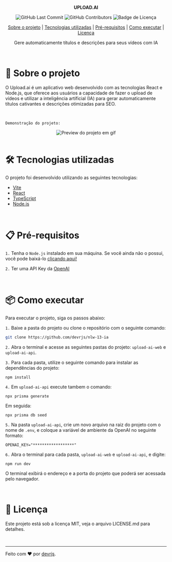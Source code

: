 <div align="center">

<strong>UPLOAD.AI</strong>

</div>

<div align="center">

<img alt="GitHub Last Commit" src="https://img.shields.io/github/last-commit/devrjs/nlw-13-ia" />
<img alt="GitHub Contributors" src="https://img.shields.io/github/contributors/devrjs/nlw-13-ia" />
<img alt="Badge de Licença" src="https://img.shields.io/github/license/devrjs/nlw-13-ia?color=%23835afd" />

</div>

<div align="center">

[Sobre o projeto](#-sobre-o-projeto) |
[Tecnologias utilizadas](#%EF%B8%8F-tecnologias-utilizadas) |
[Pré-requisitos](#-pré-requisitos) |
[Como executar](#-como-executar) |
[Licença](#-licença)

</div>

<div align="center">

<span>Gere automaticamente títulos e descrições para seus vídeos com IA
</span>

</div>

<br>

# 🚀 Sobre o projeto

O Upload.ai é um aplicativo web desenvolvido com as tecnologias React e Node.js, que oferece aos usuários a capacidade de fazer o upload de vídeos e utilizar a inteligência artificial (IA) para gerar automaticamente títulos cativantes e descrições otimizadas para SEO.

<br>

`Demonstração do projeto:`

<div align="center">
<img alt="Preview do projeto em gif" src="https://github.com/devrjs/nlw-13-ia/assets/88215288/470c749d-6c50-4066-aff0-153d128de692"/>
</div>

<br>

# 🛠️ Tecnologias utilizadas

O projeto foi desenvolvido utilizando as seguintes tecnologias:

- [Vite](https://vitejs.dev/)
- [React](https://reactjs.org/)
- [TypeScript](https://www.typescriptlang.org/)
- [Node.js](https://nodejs.org/pt-br/)

<br>

# 📋 Pré-requisitos

`1.` Tenha o `Node.js` instalado em sua máquina. Se você ainda não o possui, você pode baixá-lo [clicando aqui!](https://nodejs.org/pt-br/)

`2.` Ter uma API Key da [OpenAI](https://openai.com/)

<br>

# 📦 Como executar

Para executar o projeto, siga os passos abaixo:

`1.` Baixe a pasta do projeto ou clone o repositório com o seguinte comando:

```bash
git clone https://github.com/devrjs/nlw-13-ia
```

`2.` Abra o terminal e acesse as seguintes pastas do projeto: `upload-ai-web` e `upload-ai-api`.

`3.` Para cada pasta, utilize o seguinte comando para instalar as dependências do projeto:

```
npm install
```

`4.` Em `upload-ai-api` execute tambem o comando:

```
npx prisma generate
```

Em seguida:

```
npx prisma db seed
```

`5.` Na pasta `upload-ai-api`, crie um novo arquivo na raiz do projeto com o nome de `.env`, e coloque a variável de ambiente da OpenAI no seguinte formato:

```
OPENAI_KEY="******************"
```

`6.` Abra o terminal para cada pasta, `upload-ai-web` e `upload-ai-api`, e digite:

```
npm run dev
```

O terminal exibirá o endereço e a porta do projeto que poderá ser acessada pelo navegador.

<br>

# 📄 Licença

Este projeto está sob a licença MIT, veja o arquivo LICENSE.md para detalhes.

<br>

---

Feito com ❤️ por [devrjs](https://github.com/devrjs).
